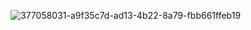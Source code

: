 ![377058031-a9f35c7d-ad13-4b22-8a79-fbb661ffeb19](https://github.com/user-attachments/assets/37a76fcd-8eb5-4d4e-9c11-2e1b8c935059)
